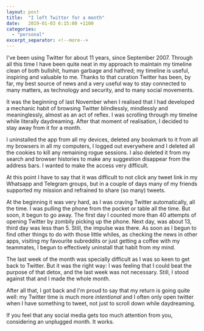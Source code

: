 ```yaml
---
layout: post
title:  "I left Twitter for a month"
date:   2019-01-03 6:15:00 +1100
categories:
  - "personal"
excerpt_separator: <!--more-->
---
```

I've been using Twitter for about 11 years, since September 2007. Through all this time I have been quite neat in my approach to maintain my timeline clean of both bullshit, human garbage and hathred; my timeline is useful, inspiring and valuable to me. Thanks to that curation Twitter has been, by far, my best source of news and a very useful way to stay connected to many matters, as technology and security, and to many social movements.

It was the beginning of last November when I realised that I had developed a mechanic habit of browsing Twitter blindlessly, mindlessly and meaninglessly, almost as an act of reflex. I was scrolling through my timelne while literally daydreaming. After that moment of realisation, I decided to stay away from it for a month.
<!--more-->

I uninstalled the app from all my devices, deleted any bookmark to it from all my browsers in all my computers, I logged out everywhere and I deleted all the cookies to kill any remaining rogue sessions. I also deleted it from my search and browser histories to make any suggestion disappear from the address bars. I wanted to make the access very difficult.

At this point I have to say that it was difficult to not click any tweet link in my Whatsapp and Telegram groups, but in a couple of days many of my friends supported my mission and refrained to share (so many) tweets.  

At the beginning it was very hard, as I was craving Twitter automatically, all the time. I was pulling the phone from the pocket or table all the time. But soon, it begun to go away. The first day I counted more than 40 attempts of opening Twitter by zombily picking up the phone. Next day, was about 13, third day was less than 5. Still, the impulse was there. As soon as I begun to find other things to do with those little whiles, as checking the news in other apps, visiting my favourite subreddits or just getting a coffee with my teammates, I begun to effectively uninstall that habit from my mind.

The last week of the month was specially difficult as I was so keen to get back to Twitter. But it was the right way: I was feeling that I could beat the purpose of that detox, and the last week was not necessary. Still, I stood against that and I made the whole month.

After all that, I got back and I'm proud to say that my return is going quite well: my Twitter time is much more *intentional* and I often only open twitter when I have something to tweet, not just to scroll down while daydreaming. 

If you feel that any social media gets too much attention from you, considering an unplugged month. It works.